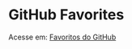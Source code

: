 # GitHub Favorites

Acesse em: <a href='https://adorable-pony-f82f24.netlify.app/'>Favoritos do GitHub</a> 